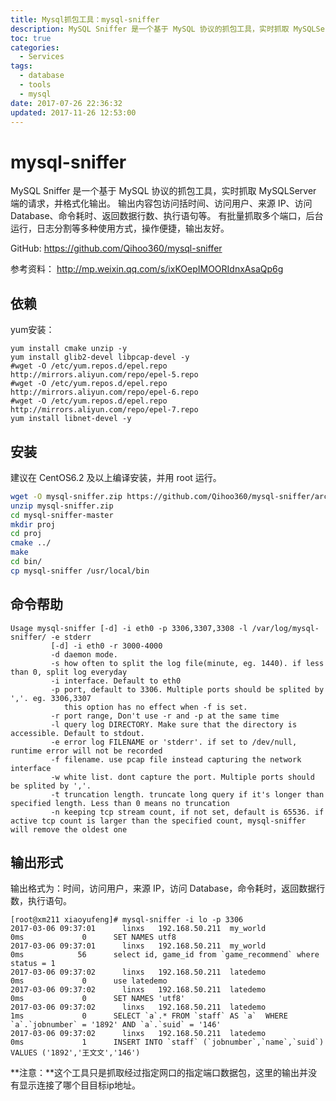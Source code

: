 ```yaml
---
title: Mysql抓包工具：mysql-sniffer
description: MySQL Sniffer 是一个基于 MySQL 协议的抓包工具，实时抓取 MySQLServer 端的请求，并格式化输出。
toc: true
categories:
  - Services
tags:
  - database
  - tools
  - mysql
date: 2017-07-26 22:36:32
updated: 2017-11-26 12:53:00
---
```


# mysql-sniffer

MySQL Sniffer 是一个基于 MySQL 协议的抓包工具，实时抓取 MySQLServer 端的请求，并格式化输出。
输出内容包访问括时间、访问用户、来源 IP、访问 Database、命令耗时、返回数据行数、执行语句等。
有批量抓取多个端口，后台运行，日志分割等多种使用方式，操作便捷，输出友好。

GitHub:
https://github.com/Qihoo360/mysql-sniffer

参考资料：
http://mp.weixin.qq.com/s/ixKOepIMOORIdnxAsaQp6g

## 依赖

yum安装：

```
yum install cmake unzip -y
yum install glib2-devel libpcap-devel -y
#wget -O /etc/yum.repos.d/epel.repo http://mirrors.aliyun.com/repo/epel-5.repo
#wget -O /etc/yum.repos.d/epel.repo http://mirrors.aliyun.com/repo/epel-6.repo
#wget -O /etc/yum.repos.d/epel.repo http://mirrors.aliyun.com/repo/epel-7.repo
yum install libnet-devel -y
```

## 安装

建议在 CentOS6.2 及以上编译安装，并用 root 运行。

```sh
wget -O mysql-sniffer.zip https://github.com/Qihoo360/mysql-sniffer/archive/master.zip --no-check-certificate
unzip mysql-sniffer.zip
cd mysql-sniffer-master
mkdir proj
cd proj
cmake ../
make
cd bin/
cp mysql-sniffer /usr/local/bin
```

## 命令帮助

```
Usage mysql-sniffer [-d] -i eth0 -p 3306,3307,3308 -l /var/log/mysql-sniffer/ -e stderr
         [-d] -i eth0 -r 3000-4000
         -d daemon mode.
         -s how often to split the log file(minute, eg. 1440). if less than 0, split log everyday
         -i interface. Default to eth0
         -p port, default to 3306. Multiple ports should be splited by ','. eg. 3306,3307
            this option has no effect when -f is set.
         -r port range, Don't use -r and -p at the same time
         -l query log DIRECTORY. Make sure that the directory is accessible. Default to stdout.
         -e error log FILENAME or 'stderr'. if set to /dev/null, runtime error will not be recorded
         -f filename. use pcap file instead capturing the network interface
         -w white list. dont capture the port. Multiple ports should be splited by ','.
         -t truncation length. truncate long query if it's longer than specified length. Less than 0 means no truncation
         -n keeping tcp stream count, if not set, default is 65536. if active tcp count is larger than the specified count, mysql-sniffer will remove the oldest one
```

## 输出形式

输出格式为：时间，访问用户，来源 IP，访问 Database，命令耗时，返回数据行数，执行语句。

```
[root@xm211 xiaoyufeng]# mysql-sniffer -i lo -p 3306
2017-03-06 09:37:01      linxs   192.168.50.211  my_world                 0ms             0      SET NAMES utf8
2017-03-06 09:37:01      linxs   192.168.50.211  my_world                 0ms            56      select id, game_id from `game_recommend` where status = 1
2017-03-06 09:37:02      linxs   192.168.50.211  latedemo                 0ms             0      use latedemo
2017-03-06 09:37:02      linxs   192.168.50.211  latedemo                 0ms             0      SET NAMES 'utf8'
2017-03-06 09:37:02      linxs   192.168.50.211  latedemo                 1ms             0      SELECT `a`.* FROM `staff` AS `a`  WHERE `a`.`jobnumber` = '1892' AND `a`.`suid` = '146'
2017-03-06 09:37:02      linxs   192.168.50.211  latedemo                 0ms             1      INSERT INTO `staff` (`jobnumber`,`name`,`suid`) VALUES ('1892','王文文','146')
```

**注意：**这个工具只是抓取经过指定网口的指定端口数据包，这里的输出并没有显示连接了哪个目目标ip地址。

